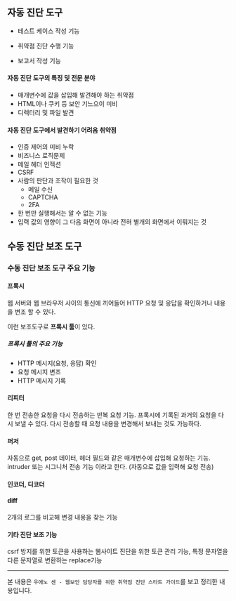## 자동 진단 도구

- 테스트 케이스 작성 기능

- 취약점 진단 수행 기능
- 보고서 작성 기능



#### 자동 진단 도구의 특징 및 전문 분야

- 매개변수에 값을 삽입해 발견해야 하는 취약점
- HTML이나 쿠키 등 보안 기느으이 미비
- 디렉터리 및 파일 발견



#### 자동 진단 도구에서 발견하기 어려움 취약점

- 인증 제어의 미비 누락
- 비즈니스 로직문제
- 메일 헤더 인젝션
- CSRF
- 사람의 판단과 조작이 필요한 것
  - 메일 수신
  - CAPTCHA
  - 2FA
- 한 번만 실행해서는 알 수 없는 기능
- 입력 값의 영향이 그 다음 화면이 아니라 전혀 별개의 화면에서 이뤄지는 것



## 수동 진단 보조 도구

### 수동 진단 보조 도구 주요 기능



#### 프록시

웹 서버와 웹 브라우저 사이의 통신에 끼어들어 HTTP 요청 및 응답을 확인하거나 내용을 변조 할 수 있다.

이런 보조도구로 **프록시 툴**이 있다.

##### 프록시 툴의 주요 기능

-  HTTP 메시지(요청, 응답) 확인
- 요청 메시지 변조
- HTTP 메시지 기록



#### 리피터

한 번 전송한 요청을 다시 전송하는 반복 요청 기능. 프록시에 기록된 과거의 요청을 다시 보낼 수 있다. 다시 전송할 때 요청 내용을 변경해서 보내는 것도 가능하다.



#### 퍼저

자동으로 get, post 데이터, 헤더 필드와 같은 매개변수에 삽입해 요청하는 기능. intruder 또는 시그니처 전송 기능 이라고 한다. (자동으로 값을 입력해 요청 전송)



#### 인코더, 디코더



#### diff

2개의 로그를 비교해 변경 내용을 찾는 기능



#### 기타 진단 보조 기능

csrf 방지를 위한 토큰을 사용하는 웹사이트 진단을 위한 토큰 관리 기능, 특정 문자열을 다른 문자열로 변환하는 replace기능





---

본 내용은 `우에노 센 - 웹보안 담당자를 위한 취약점 진단 스타트 가이드`를 보고 정리한 내용입니다.